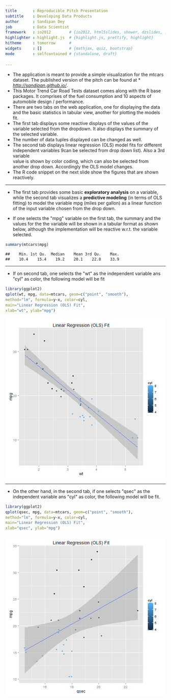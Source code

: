 ```yaml
---
title       : Reproducible Pitch Presentation
subtitle    : Developing Data Products
author      : Sandipan Dey
job         : Data Scientist
framework   : io2012        # {io2012, html5slides, shower, dzslides, ...}
highlighter : highlight.js  # {highlight.js, prettify, highlight}
hitheme     : tomorrow      # 
widgets     : []            # {mathjax, quiz, bootstrap}
mode        : selfcontained # {standalone, draft}

---
```


* The application is meant to provide a simple visualization for the mtcars dataset. The published version of the pitch can be found at *
  *http://sandipan.github.io/*.
* This Motor Trend Car Road Tests dataset comes along with the R base packages. It comprises of the fuel consumption and 10 aspects of automobile design / 
  performance.
* There are two tabs on the web application, one for displaying the data and the basic statistics in tabular view, another for plotting the models fit. 
* The first tab displays some reactive displays of the values of the variable selected from the dropdown. It also displays the summary of the selected variable.
* The number of data tuples displayed can be changed as well.
* The second tab displays linear regression (OLS) model fits for different independent variables 9can be selected from drop down list). Also a 3rd variable   
  value is shown by color coding, which can also be selected from another drop down. Accordingly the OLS model changes.
* The R code snippet on the next slide show the figures that are shown reactively.

--- 

* The first tab provides some basic **exploratory analysis** on a variable, while
  the second tab visualizes a **predictive modeling** (in terms of OLS fitting) to model the variable
  mpg (miles per gallon) as a linear function of the input variable chosen from the drop down.

* If one selects the "mpg" variable on the first tab, the summary and the values for the 
  the variable will be shown in a tabular format as shown below, although the implementation
  will be reactive w.r.t. the variable selected. 


```r
summary(mtcars$mpg)
```

```
##    Min. 1st Qu.  Median    Mean 3rd Qu.    Max. 
##    10.4    15.4    19.2    20.1    22.8    33.9
```

---

* If on second tab, one selects the "wt" as the independent variable ans "cyl" as color, the following model will be fit
```r
library(ggplot2)
qplot(wt, mpg, data=mtcars, geom=c("point", "smooth"), 
method="lm", formula=y~x, color=cyl, 
main="Linear Regression (OLS) Fit", 
xlab="wt", ylab="mpg")
```
![plot of chunk chunkLabel1](assets/fig/chunkLabel1.png) 

--- 

* On the other hand, in the second tab, if one selects "qsec" as the independent variable ans "cyl" as color, the following model will be fit.
```r
library(ggplot2)
qplot(qsec, mpg, data=mtcars, geom=c("point", "smooth"), 
method="lm", formula=y~x, color=cyl, 
main="Linear Regression (OLS) Fit", 
xlab="qsec", ylab="mpg")
```
![plot of chunk chunkLabel2](assets/fig/chunkLabel2.png) 
